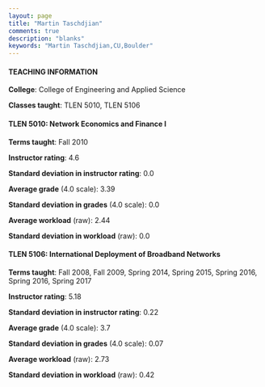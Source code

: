 ```yaml
---
layout: page
title: "Martin Taschdjian" 
comments: true
description: "blanks"
keywords: "Martin Taschdjian,CU,Boulder"
---
```

<head>
<script src="https://ajax.googleapis.com/ajax/libs/jquery/2.1.3/jquery.min.js"></script>
<script src="https://dl.dropboxusercontent.com/s/pc42nxpaw1ea4o9/highcharts.js?dl=0"></script>
<!-- <script src="../assets/js/highcharts.js"></script> -->
<style type="text/css">@font-face {
	font-family: "Bebas Neue";
	src: url(https://www.filehosting.org/file/details/544349/BebasNeue Regular.otf) format("opentype");
	}
	h1.Bebas { 
		font-family: "Bebas Neue", Verdana, Tahoma;
	}
</style>
</head>
	   
#### TEACHING INFORMATION

**College**: College of Engineering and Applied Science

**Classes taught**: TLEN 5010, TLEN 5106

#### TLEN 5010: Network Economics and Finance I

**Terms taught**: Fall 2010

**Instructor rating**: 4.6

**Standard deviation in instructor rating**: 0.0

**Average grade** (4.0 scale): 3.39

**Standard deviation in grades** (4.0 scale): 0.0

**Average workload** (raw): 2.44

**Standard deviation in workload** (raw): 0.0

#### TLEN 5106: International Deployment of Broadband Networks

**Terms taught**: Fall 2008, Fall 2009, Spring 2014, Spring 2015, Spring 2016, Spring 2016, Spring 2017

**Instructor rating**: 5.18

**Standard deviation in instructor rating**: 0.22

**Average grade** (4.0 scale): 3.7

**Standard deviation in grades** (4.0 scale): 0.07

**Average workload** (raw): 2.73

**Standard deviation in workload** (raw): 0.42

